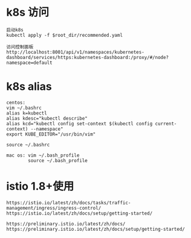 # k8s 访问

    启动k8s
    kubectl apply -f $root_dir/recommended.yaml
    
    访问控制面板
    http://localhost:8001/api/v1/namespaces/kubernetes-dashboard/services/https:kubernetes-dashboard:/proxy/#/node?namespace=default

# k8s alias

    centos:
    vim ~/.bashrc
    alias k=kubectl
    alias kdesc="kubectl describe"
    alias kcd="kubectl config set-context $(kubectl config current-context) --namespace"
    export KUBE_EDITOR="/usr/bin/vim"

    source ~/.bashrc

    mac os: vim ~/.bash_profile
            source ~/.bash_profile

# istio 1.8+使用

    https://istio.io/latest/zh/docs/tasks/traffic-management/ingress/ingress-control/
    https://istio.io/latest/zh/docs/setup/getting-started/

    https://preliminary.istio.io/latest/zh/docs/
    https://preliminary.istio.io/latest/zh/docs/setup/getting-started/
